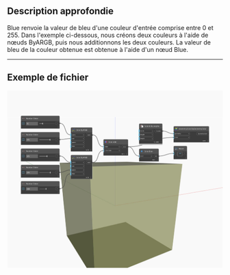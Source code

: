 ## Description approfondie
Blue renvoie la valeur de bleu d'une couleur d'entrée comprise entre 0 et 255. Dans l'exemple ci-dessous, nous créons deux couleurs à l'aide de nœuds ByARGB, puis nous additionnons les deux couleurs. La valeur de bleu de la couleur obtenue est obtenue à l'aide d'un nœud Blue.
___
## Exemple de fichier

![Blue](./DSCore.Color.Blue_img.jpg)

